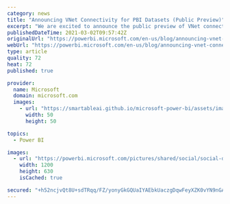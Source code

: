 ```yaml
---
category: news
title: "Announcing VNet Connectivity for PBI Datasets (Public Preview)"
excerpt: "We are excited to announce the public preview of VNet connectivity for Power BI datasets."
publishedDateTime: 2021-03-02T09:57:42Z
originalUrl: "https://powerbi.microsoft.com/en-us/blog/announcing-vnet-connectivity-for-pbi-datasets-public-preview/"
webUrl: "https://powerbi.microsoft.com/en-us/blog/announcing-vnet-connectivity-for-pbi-datasets-public-preview/"
type: article
quality: 72
heat: 72
published: true

provider:
  name: Microsoft
  domain: microsoft.com
  images:
    - url: "https://smartableai.github.io/microsoft-power-bi/assets/images/organizations/microsoft.com-50x50.jpg"
      width: 50
      height: 50

topics:
  - Power BI

images:
  - url: "https://powerbi.microsoft.com/pictures/shared/social/social-default-image.png"
    width: 1200
    height: 630
    isCached: true

secured: "+h52ncjvQt8U+sdTRqq/FZ/yonyGkGQUaIYAEbkUaczgDqwFeyXZK0vYN9nGAdIPxyExieD9WP8oFFrx1gdEdXPNOyhnXbtxics/RQmAwCVJp4XlAKG9P9zYdg8xgzV5kiewKkASDGJ5nYGeL/a+jxXm1kvaujhTl7AqLl8Kzk7RMMB3/cN3BH4l/D+iPmdEENYr5r+t6pAmqF7TyRFKQphJEPwwrQECfFouhM1xJ4be0RV8MoRmjLIjwhtoNQNRf3qvUQ6Oe8JTANOeFLgfawZuW2dUf5qOgGB81Dc10DTJaDrW9abyqyyQikWqWbUqtZFdD1pvEwZ7bru0Kq1s8WrIQa255SL3qlsZuGf9Dug=;uFoFw4YtRO1tnAgrnMS0Iw=="
---
```


